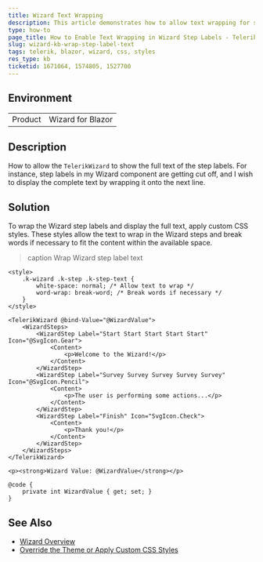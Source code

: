 ```yaml
---
title: Wizard Text Wrapping
description: This article demonstrates how to allow text wrapping for step labels in the Telerik UI for Blazor Wizard component to ensure full text visibility.
type: how-to
page_title: How to Enable Text Wrapping in Wizard Step Labels - Telerik UI for Blazor
slug: wizard-kb-wrap-step-label-text
tags: telerik, blazor, wizard, css, styles
res_type: kb
ticketid: 1671064, 1574805, 1527700
---
```


## Environment

<table>
    <tbody>
	    <tr>
	    	<td>Product</td>
	    	<td>Wizard for Blazor</td>
	    </tr>
    </tbody>
</table>

## Description

How to allow the `TelerikWizard` to show the full text of the step labels. For instance, step labels in my Wizard component are getting cut off, and I wish to display the complete text by wrapping it onto the next line.

## Solution

To wrap the Wizard step labels and display the full text, apply custom CSS styles. These styles allow the text to wrap in the Wizard steps and break words if necessary to fit the content within the available space.

>caption Wrap Wizard step label text

````RAZOR
<style>
    .k-wizard .k-step .k-step-text {
        white-space: normal; /* Allow text to wrap */
        word-wrap: break-word; /* Break words if necessary */
    }
</style>

<TelerikWizard @bind-Value="@WizardValue">
    <WizardSteps>
        <WizardStep Label="Start Start Start Start Start" Icon="@SvgIcon.Gear">
            <Content>
                <p>Welcome to the Wizard!</p>
            </Content>
        </WizardStep>
        <WizardStep Label="Survey Survey Survey Survey Survey" Icon="@SvgIcon.Pencil">
            <Content>
                <p>The user is performing some actions...</p>
            </Content>
        </WizardStep>
        <WizardStep Label="Finish" Icon="SvgIcon.Check">
            <Content>
                <p>Thank you!</p>
            </Content>
        </WizardStep>
    </WizardSteps>
</TelerikWizard>

<p><strong>Wizard Value: @WizardValue</strong></p>

@code {
    private int WizardValue { get; set; }
}
````

## See Also

- [Wizard Overview](https://docs.telerik.com/blazor-ui/components/wizard/overview)
- [Override the Theme or Apply Custom CSS Styles](slug://themes-override)
